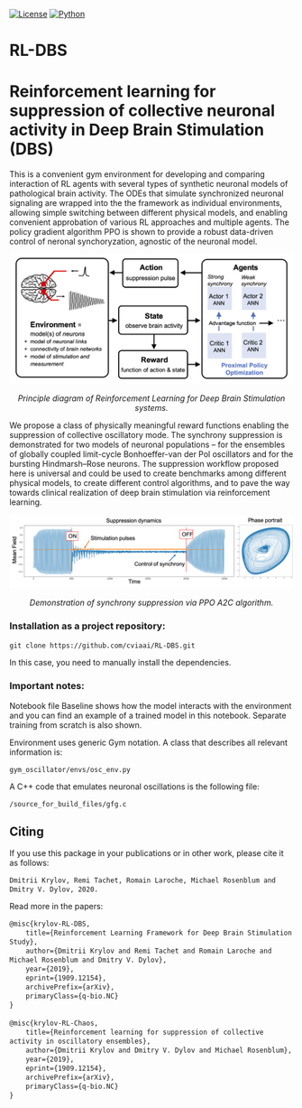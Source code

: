 [![License](https://img.shields.io/github/license/analysiscenter/pydens.svg)](https://www.apache.org/licenses/LICENSE-2.0)
[![Python](https://img.shields.io/badge/python-3.6-blue.svg)](https://python.org)

# RL-DBS
# Reinforcement learning for suppression of collective neuronal activity in Deep Brain Stimulation (DBS)

This is a convenient gym environment for developing and comparing interaction of RL agents with several types of synthetic neuronal models of pathological brain activity. The ODEs that simulate synchronized neuronal signaling are wrapped into the the framework as individual environments, allowing simple switching between different physical models, and enabling convenient approbation of various RL approaches and multiple agents. The policy gradient algorithm PPO is shown to provide a robust data-driven control of neronal synchoryzation, agnostic of the neuronal model. 

<p align="center">
<img src="RL-DBS-diagram.png" width="600" alt>
</p>
<p align="center">
<em>Principle diagram of Reinforcement Learning for Deep Brain Stimulation systems.</em>
</p>

We propose a class of physically meaningful reward functions enabling the suppression of collective oscillatory mode. The synchrony suppression is demonstrated for two models of neuronal populations – for the ensembles of globally coupled limit-cycle Bonhoeffer-van der Pol oscillators and for the bursting Hindmarsh–Rose neurons. The suppression workflow proposed here is universal and could be used to create benchmarks among different physical models, to create different control algorithms, and to pave the way towards clinical realization of deep brain stimulation via reinforcement learning. 

<p align="center">
<img src="RL-DBS-demo.png" alt>
</p>
<p align="center">
<em>Demonstration of synchrony suppression via PPO A2C algorithm.</em>
</p>




### Installation as a project repository:

```
git clone https://github.com/cviaai/RL-DBS.git
```

In this case, you need to manually install the dependencies.

### Important notes:

Notebook file Baseline shows how the model interacts with the environment and you can find an example of a trained model in this notebook. Separate training from scratch is also shown.

Environment uses generic Gym notation. A class that describes all relevant information is:
```
gym_oscillator/envs/osc_env.py
```
A C++ code that emulates neuronal oscillations is the following file:
```
/source_for_build_files/gfg.c
```
## Citing 

If you use this package in your publications or in other work, please cite it as follows:

```
Dmitrii Krylov, Remi Tachet, Romain Laroche, Michael Rosenblum and Dmitry V. Dylov, 2020.
```

Read more in the papers:
```
@misc{krylov-RL-DBS,
    title={Reinforcement Learning Framework for Deep Brain Stimulation Study},
    author={Dmitrii Krylov and Remi Tachet and Romain Laroche and Michael Rosenblum and Dmitry V. Dylov},
    year={2019},
    eprint={1909.12154},
    archivePrefix={arXiv},
    primaryClass={q-bio.NC}
}

@misc{krylov-RL-Chaos,
    title={Reinforcement learning for suppression of collective activity in oscillatory ensembles},
    author={Dmitrii Krylov and Dmitry V. Dylov and Michael Rosenblum},
    year={2019},
    eprint={1909.12154},
    archivePrefix={arXiv},
    primaryClass={q-bio.NC}
}
```
